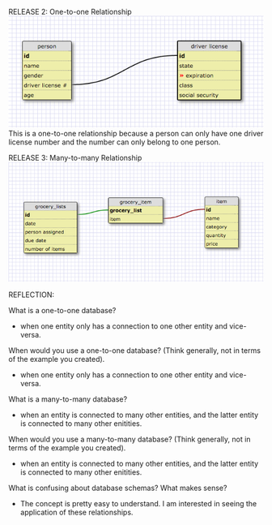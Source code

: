 RELEASE 2:
One-to-one Relationship
<img src="imgs/one-to-one.png">
This is a one-to-one relationship because a person can only have one driver license number and the number can only belong to one person.

RELEASE 3:
Many-to-many Relationship
<img src="imgs/many-to-many.png">

REFLECTION:

What is a one-to-one database?
- when one entity only has a connection to one other entity and vice-versa.

When would you use a one-to-one database? (Think generally, not in terms of the example you created).
- when one entity only has a connection to one other entity and vice-versa.

What is a many-to-many database?
- when an entity is connected to many other entities, and the latter entity is connected to many other enitities.

When would you use a many-to-many database? (Think generally, not in terms of the example you created).
- when an entity is connected to many other entities, and the latter entity is connected to many other enitities.

What is confusing about database schemas? What makes sense?
- The concept is pretty easy to understand. I am interested in seeing the application of these relationships.
